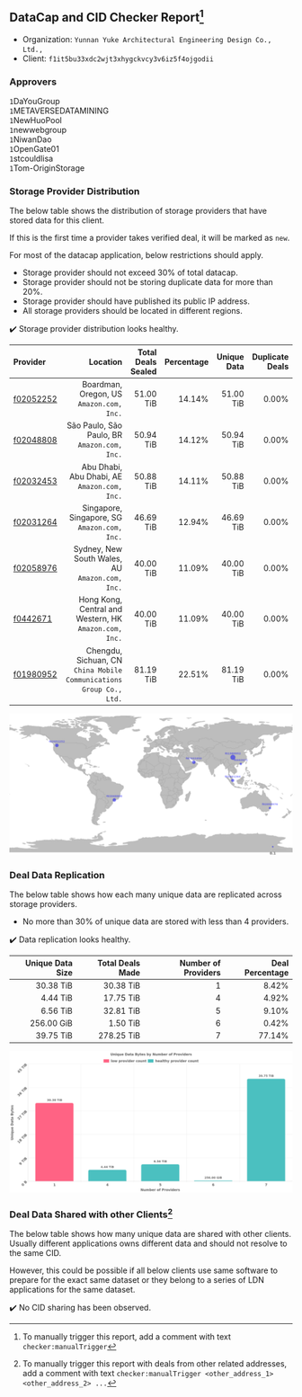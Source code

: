 ## DataCap and CID Checker Report[^1]
 - Organization: `Yunnan Yuke Architectural Engineering Design Co., Ltd.,`
 - Client: `f1it5bu33xdc2wjt3xhygckvcy3v6iz5f4ojgodii`
### Approvers
`1`DaYouGroup<br/>`1`METAVERSEDATAMINING<br/>`1`NewHuoPool<br/>`1`newwebgroup<br/>`1`NiwanDao<br/>`1`OpenGate01<br/>`1`stcouldlisa<br/>`1`Tom-OriginStorage

### Storage Provider Distribution
The below table shows the distribution of storage providers that have stored data for this client.

If this is the first time a provider takes verified deal, it will be marked as `new`.

For most of the datacap application, below restrictions should apply.
 - Storage provider should not exceed 30% of total datacap.
 - Storage provider should not be storing duplicate data for more than 20%.
 - Storage provider should have published its public IP address.
 - All storage providers should be located in different regions.

✔️ Storage provider distribution looks healthy.

| Provider                                              |                                                               Location | Total Deals Sealed | Percentage | Unique Data | Duplicate Deals |
| :---------------------------------------------------- | ---------------------------------------------------------------------: | -----------------: | ---------: | ----------: | --------------: |
| [f02052252](https://filfox.info/en/address/f02052252) |                            Boardman, Oregon, US<br/>`Amazon.com, Inc.` |          51.00 TiB |     14.14% |   51.00 TiB |           0.00% |
| [f02048808](https://filfox.info/en/address/f02048808) |                        São Paulo, São Paulo, BR<br/>`Amazon.com, Inc.` |          50.94 TiB |     14.12% |   50.94 TiB |           0.00% |
| [f02032453](https://filfox.info/en/address/f02032453) |                        Abu Dhabi, Abu Dhabi, AE<br/>`Amazon.com, Inc.` |          50.88 TiB |     14.11% |   50.88 TiB |           0.00% |
| [f02031264](https://filfox.info/en/address/f02031264) |                        Singapore, Singapore, SG<br/>`Amazon.com, Inc.` |          46.69 TiB |     12.94% |   46.69 TiB |           0.00% |
| [f02058976](https://filfox.info/en/address/f02058976) |                     Sydney, New South Wales, AU<br/>`Amazon.com, Inc.` |          40.00 TiB |     11.09% |   40.00 TiB |           0.00% |
| [f0442671](https://filfox.info/en/address/f0442671)   |              Hong Kong, Central and Western, HK<br/>`Amazon.com, Inc.` |          40.00 TiB |     11.09% |   40.00 TiB |           0.00% |
| [f01980952](https://filfox.info/en/address/f01980952) | Chengdu, Sichuan, CN<br/>`China Mobile Communications Group Co., Ltd.` |          81.19 TiB |     22.51% |   81.19 TiB |           0.00% |

<img src="https://raw.githubusercontent.com/data-preservation-programs/filplus-checker-assets/main/filecoin-project/filecoin-plus-large-datasets/issues/999/1694740233414.png"/>

### Deal Data Replication
The below table shows how each many unique data are replicated across storage providers.

- No more than 30% of unique data are stored with less than 4 providers.

✔️ Data replication looks healthy.

| Unique Data Size | Total Deals Made | Number of Providers | Deal Percentage |
| ---------------: | ---------------: | ------------------: | --------------: |
|        30.38 TiB |        30.38 TiB |                   1 |           8.42% |
|         4.44 TiB |        17.75 TiB |                   4 |           4.92% |
|         6.56 TiB |        32.81 TiB |                   5 |           9.10% |
|       256.00 GiB |         1.50 TiB |                   6 |           0.42% |
|        39.75 TiB |       278.25 TiB |                   7 |          77.14% |

<img src="https://raw.githubusercontent.com/data-preservation-programs/filplus-checker-assets/main/filecoin-project/filecoin-plus-large-datasets/issues/999/1694740234283.png"/>

### Deal Data Shared with other Clients[^3]
The below table shows how many unique data are shared with other clients.
Usually different applications owns different data and should not resolve to the same CID.

However, this could be possible if all below clients use same software to prepare for the exact same dataset or they belong to a series of LDN applications for the same dataset.

✔️ No CID sharing has been observed.

[^1]: To manually trigger this report, add a comment with text `checker:manualTrigger`

[^2]: Deals from those addresses are combined into this report as they are specified with `checker:manualTrigger`

[^3]: To manually trigger this report with deals from other related addresses, add a comment with text `checker:manualTrigger <other_address_1> <other_address_2> ...`
